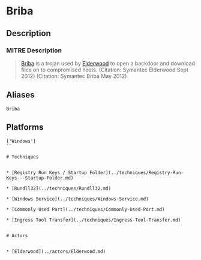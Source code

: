 
# Briba

## Description

### MITRE Description

> [Briba](https://attack.mitre.org/software/S0204) is a trojan used by [Elderwood](https://attack.mitre.org/groups/G0066) to open a backdoor and download files on to compromised hosts. (Citation: Symantec Elderwood Sept 2012) (Citation: Symantec Briba May 2012)

## Aliases

```
Briba
```

## Platforms

```
['Windows']
``

# Techniques


* [Registry Run Keys / Startup Folder](../techniques/Registry-Run-Keys---Startup-Folder.md)

* [Rundll32](../techniques/Rundll32.md)
    
* [Windows Service](../techniques/Windows-Service.md)
    
* [Commonly Used Port](../techniques/Commonly-Used-Port.md)
    
* [Ingress Tool Transfer](../techniques/Ingress-Tool-Transfer.md)
    

# Actors


* [Elderwood](../actors/Elderwood.md)

